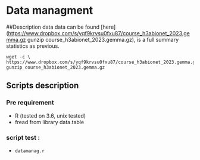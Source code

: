 # Data managment
##Description data
data can be found [here](https://www.dropbox.com/s/yqf9krvsu0fxu87/course_h3abionet_2023.gemma.gz
gunzip course_h3abionet_2023.gemma.gz), is a full summary statistics as previous.
```
wget -c \
https://www.dropbox.com/s/yqf9krvsu0fxu87/course_h3abionet_2023.gemma.gz
gunzip course_h3abionet_2023.gemma.gz
```

## Scripts description 

### Pre requirement
* R (tested on 3.6, unix tested)
 * fread from library data.table

### script test :
 * `datamanag.r`


